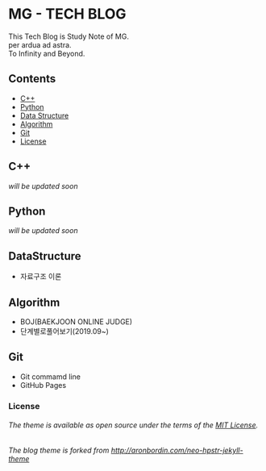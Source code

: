 # MG - TECH BLOG
This Tech Blog is Study Note of MG.  
per ardua ad astra.  
To Infinity and Beyond.  

## Contents

- [C++](#C++)
- [Python](#Python)
- [Data Structure](#DataStructure)
- [Algorithm](#Algorithm)
- [Git](#Git)
- [License](#License)

## C++
*will be updated soon*

## Python
*will be updated soon*

## DataStructure
* 자료구조 이론

## Algorithm
* BOJ(BAEKJOON ONLINE JUDGE)
* 단계별로풀어보기(2019.09~)

## Git
* Git commamd line
* GitHub Pages

### License
###### The theme is available as open source under the terms of the [MIT License](http://opensource.org/licenses/MIT).  
###### The blog theme is forked from http://aronbordin.com/neo-hpstr-jekyll-theme


